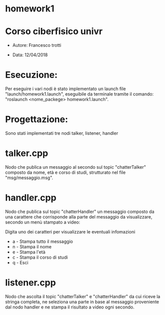 # homework1

# Corso ciberfisico univr

- Autore: Francesco trotti

- Data: 12/04/2018
# Esecuzione:

Per eseguire i vari nodi è stato implementato un launch file "launch/homework1.launch", eseguibile da terminale tramite il comando:
"roslaunch <nome_packege> homework1.launch".

# Progettazione:

Sono stati implementati tre nodi talker, listener, handler 

# talker.cpp

Nodo che publica un messaggio al secondo sul topic "chatterTalker" composto da nome, età e corso di studi, strutturato nel file    "msg/messaggio.msg". 

# handler.cpp

Nodo che publica sul topic "chatterHandler" un messaggio composto da una carattere che corrisponde alla parte del messaggio da visualizzare, secondo un menù stampato a video:

Digita uno dei caratteri per visualizzare le eventuali infomazioni 
- a - Stampa tutto il messaggio 
- n - Stampa il nome
- e - Stampa l'età
- c - Stampa il corso di studi 
- q - Esci
 
# listener.cpp 

Nodo che ascolta il topic "chatterTalker" e "chatterHandler" da cui riceve la stringa completa, ne seleziona una parte in base al messaggio proveniente dal nodo handler e ne stampa il risultato a video ogni secondo.

